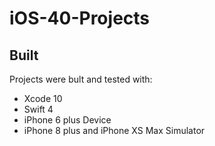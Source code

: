 # iOS-40-Projects

<h2>Built</h2>
<p>Projects were bult and tested with:</p>
<ul>
  <li>Xcode 10 </li>
  <li>Swift 4</li>
  <li>iPhone 6 plus Device</li>
  <li>iPhone 8 plus and iPhone XS Max Simulator</li>
</ul>

